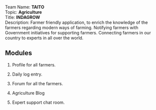 Team Name: **TAITO**<br>
Topic: **Agriculture**<br>
Title: **INDAGROW**<br>
Description: Farmer friendly application, to enrich the knowledge of the farmers regarding modern ways of farming. Notifying farmers with Government initiatives for supporting farmers. Connecting farmers in our country to experts in all over the world.
  
  
## Modules

1. Profile for all farmers.

2. Daily log entry.

3. Forum for all the farmers.

4. Agriculture Blog

5. Expert support chat room.